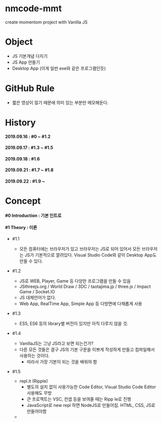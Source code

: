 # nmcode-mmt
create momentom project with Vanilla JS


# Object 
- JS 기본개념 다지기
- JS App 만들기
- Desktop App (이게 일반 exe와 같은 프로그램인듯)

# GitHub Rule
- 짧은 영상이 많기 때문에 의미 있는 부분만 메모해둔다.

# History
#### 2019.09.16 : #0 ~ #1.2
#### 2019.09.17 : #1.3 ~ #1.5
#### 2019.09.18 : #1.6
#### 2019.09.21 : #1.7 ~ #1.8
#### 2019.09.22 : #1.9 ~ 

# Concept
#### #0 Introduction : 기본 인트로
#### #1 Theory : 이론
- #1.1
  - 모든 컴퓨터에는 브라우저가 있고 브라우저는 JS로 되어 있어서 모든 브라우저는 JS가 기본적으로 깔려있다.
    Visual Studio Code와 같이 Desktop App도 만들 수 있다.
- #1.2
  - JS로 WEB, Player, Game 등 다양한 프로그램을 만들 수 있음
  - JSthreejs.org / World Draw / 3DC / taotajima.jp / three.js / Impact Game / Socket.IO
  - JS 대체언어가 없다.
  - Web App, RealTime App, Simple App 등 다방면에 다채롭게 사용
- #1.3
  - ES5, ES6 등의 library별 버전이 있지만 아직 다루지 않을 것.
- #1.4
  - VanillaJS는 그냥 JS라고 보면 되는건가?
  - 다른 모든 것들은 결구 JS의 기본 구문을 이쁘게 작성하게 만들고 컴파일해서 사용하는 것이다.
    - 따라서 가장 기본이 되는 것을 배워야 함
- #1.5
  - repl.it (Ripple)
    - 별도의 설치 없이 사용가능한 Code Editor, Visual Studio Code Editor 사용해도 무방
    - 큰 프로젝트는 VSC, 컨셉 등을 보여줄 때는 Ripp le로 진행
    - JavaScript로 new repl 하면 NodeJS로 만들어짐. HTML, CSS, JS로 만들어야함
  - <script> 구문은 <body> tag 가장 마지막 추가
  - 모든 컴퓨터에는 JS가 깔려있다. 브라우져랑 함게 구성되어있다. → 그렇기에 강력한 언어다
- #1.6
  - Lines이 아닌 Expressions로 구분
    + Expression은 수학적으로 어떠한 식, 꼴의 뜻으로 세미폴론(;)을 붙이는 코드 단위로 생각하면 될듯
  - Variable(변수)은 Creaet, Initialize, Use(생성, 초기화, 사용) 한다. 
  - Variable 생성 및 초기화 시 let??을 씀 왜지 → #1.7
- #1.7
  - const(constant: 상수), let, var
  - var로 모든 것을 했었지만 지금은 let과 const가 생김
  
- #1.8
  - String: 끈. 끝이 있는 것. text string
  - Float: floating number 떠돌이 소숫점을 갖고 있는 숫자

- #1.9
  - camel case로 변수명 지정
    - 띄어 쓰기하는 부분을 대문자로 표현
  - Array
    - const daysOfWeek = []; 대괄호로 Array 선언
    - String, num, bool 여러 type의 데이터 넣어도 다 들어감
  - Object
    - const userInfo = {}; //Object는 중괄호로 선언
      - const userInfo = { //이런식으로 데이터 값을 넣어줌
          name: "BTS",
          age: 29,
          gender: "Male",
          isHandsome: true
        }
      - console.log(userInfo.age) //이런 식으로 원하는 값 가져옴
      - userInfo.age = 40 //이렇게 Object 값 수정 가능. Setter 와 같음
    - Array와 Object 혼용 가능
      - const userInfo = {
          name: "BTS",
          age: 29,
          favoriteMusic: ["벚꽃엔딩", "흔들리는꽃들속에서","6 to 9"],
          myGrade: [
            {
              subject: "반소자", 
              grade: "F"
            }, {
              subject: "현사패", 
              grade: "A0"
            }, {
              subject: "공학수학1", 
              grade: "B+"
            }]
        };
        
  - error
    - unexpected identifier : 뜻밖의 식별자
    - unexpected token , : 뜻밖의 , 
